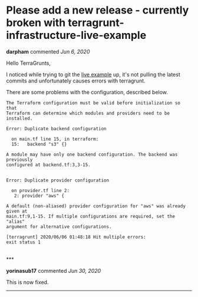 # Please add a new release - currently broken with terragrunt-infrastructure-live-example

**darpham** commented *Jun 6, 2020*

Hello TerraGrunts,

I noticed while trying to git the [live example](https://github.com/gruntwork-io/terragrunt-infrastructure-live-example) up, it's not pulling the latest commits and unfortunately causes errors with terragrunt.

There are some problems with the configuration, described below.

```
The Terraform configuration must be valid before initialization so that
Terraform can determine which modules and providers need to be installed.

Error: Duplicate backend configuration

  on main.tf line 15, in terraform:
  15:   backend "s3" {}

A module may have only one backend configuration. The backend was previously
configured at backend.tf:3,3-15.


Error: Duplicate provider configuration

  on provider.tf line 2:
   2: provider "aws" {

A default (non-aliased) provider configuration for "aws" was already given at
main.tf:9,1-15. If multiple configurations are required, set the "alias"
argument for alternative configurations.

[terragrunt] 2020/06/06 01:48:18 Hit multiple errors:
exit status 1
```
<br />
***


**yorinasub17** commented *Jun 30, 2020*

This is now fixed.
***

